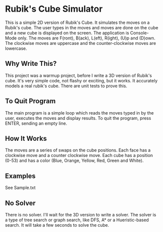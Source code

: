 # Rubik's Cube Simulator

This is a simple 2D version of Rubik's Cube.  It simulates the moves on a Rubik's cube. The user types in the moves and moves are done on the cube and a new cube is displayed
on the screen.  The application is Console-Mode only.  The moves are F(ront), B(ack), L(eft), R(ight), (U)p and (D)own.  The clockwise moves are uppercase and the 
counter-clockwise moves are lowercase.

## Why Write This?

This project was a warmup project, before I write a 3D version of Rubik's cube. It's very simple code, not flashy or exciting, but it works.  It accurately models a real
rubik's cube.  There are unit tests to prove this.

## To Quit Program

The main program is a simple loop which reads the moves typed in by the user, executes the moves and display results.  To quit the program, press ENTER, sending an empty line.

## How It Works

The moves are a series of swaps on the cube positions.  Each face has a clockwise move and a counter clockwise move.  Each cube has a position (0-53) and has a color
(Blue, Orange, Yellow, Red, Green and White).

## Examples

See Sample.txt

## No Solver

There is no solver.  I'll wait for the 3D version to write a solver.  The solver is a type of tree search or graph search, like DFS, A* or a Hueristic-based search.  It will take a few seconds to solve the cube.







